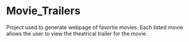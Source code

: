 # Movie_Trailers

Project used to generate webpage of favortie movies. Each listed movie allows the user to view the theatrical trailer for the movie.

